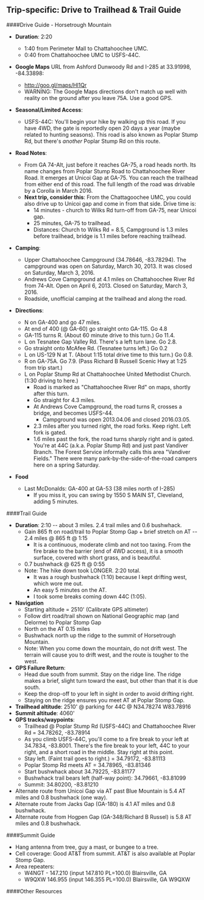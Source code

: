 Trip-specific: Drive to Trailhead & Trail Guide
--------------------------------------------------------
####Drive Guide - Horsetrough Mountain

* **Duration**: 2:20
    * 1:40 from Perimeter Mall to Chattahoochee UMC.
    * 0:40 from Chattahoochee UMC to USFS-44C.
* **Google Maps** URL from Ashford Dunwoody Rd and I-285 at 33.91998, -84.33898: 
    * http://goo.gl/maps/Hl1Qr
    * WARNING: The Google Maps directions don't match up well with reality on the ground  after you leave 75A.  Use a good GPS.
* **Seasonal/Limited Access**:
    * USFS-44C:  You'll begin your hike by walking up this road.  If you have 4WD, the gate is reportedly open 20 days a year (maybe related to hunting seasons).  This road is also known as Poplar Stump Rd, but there's *another* Poplar Stump Rd on this route.
* **Road Notes**:
    * From GA 74-Alt, just before it reaches GA-75, a road heads north.  Its name changes from Poplar Stump Road to Chattahoochee River Road. It emerges at Unicoi Gap at GA-75.  You can reach the trailhead from either end of this road. The full length of the road was drivable by a Corolla in March 2016.
    * **Next trip, consider this**: From the Chattagoochee UMC, you could also drive up to Unicoi gap and come in from that side.  Drive time is:
    	* 14 minutes - church to Wilks Rd turn-off from GA-75, near Unicoi gap.
    	* 25 minutes, GA-75 to trailhead.
    	* Distances: Church to Wilks Rd = 8.5, Campground is 1.3 miles before trailhead, bridge is 1.1 miles before reaching trailhead.
* **Camping**:
    * Upper Chattahoochee Campground (34.78646, -83.78294). The campground was open on Saturday, March 30, 2013. It was closed on Saturday, March 3, 2016.
    * Andrews Cove Campground at 4.1 miles on Chattahoochee River Rd from 74-Alt.  Open on April 6, 2013.  Closed on Saturday, March 3, 2016.
    * Roadside, unofficial camping at the trailhead and along the road.
* **Directions**:
    * N on GA-400 and go 47 miles.
    * At end of 400 (@ GA-60) go straight onto GA-115. Go 4.8
    * GA-115 turns R.  (About 60 minute drive to this turn.) Go 11.4.
    * L on Tesnatee Gap Valley Rd. There's a left turn lane.  Go 2.8.
    * Go straight onto McAfee Rd. (Tesnatee turns left.)  Go 0.2
    * L on US-129 N at T. (About 1:15 total drive time to this turn.) Go 0.8.
    * R on GA-75A. Go 7.9.  (Pass Richard B Russell Scenic Hwy at 1:25 from trip start.)
    * L on Poplar Stump Rd at Chattahoochee United Methodist Church. (1:30 driving to here.) 
        * Road is marked as "Chattahoochee River Rd" on maps, shortly after this turn.
        * Go straight for 4.3 miles.
        * At Andrews Cove Campground, the road turns R, crosses a bridge, and becomes USFS-44.
        	* Campground was open 2013.04.06 and closed 2016.03.05.
        * 2.3 miles after you turned right, the road forks.  Keep right. Left fork is gated.
        * 1.6 miles past the fork, the road turns sharply right and is gated.  You're at 44C (a.k.a. Poplar Stump Rd) and just past Vandiver Branch.  The Forest Service informally calls this area "Vandiver Fields."  There were many park-by-the-side-of-the-road campers here on a spring Saturday.
    
* **Food**
    * Last McDonalds: GA-400 at GA-53 (38 miles north of I-285)
        * If you miss it, you can swing by 1550 S MAIN ST, Cleveland, adding 5 minutes.

####Trail Guide

* **Duration**: 2:10 -- about 3 miles. 2.4 trail miles and 0.6 bushwhack.
    * Gain 865 ft on road/trail to Poplar Stomp Gap + brief stretch on AT -- 2.4 miles @ 865 ft @ 1:15
        * It is a continuous, moderate climb and not too taxing.  From the fire brake to the barrier (end of 4WD access), it is a smooth surface, covered with short grass, and is beautiful.
    * 0.7 bushwhack @ 625 ft @ 0:55
    * Note: The hike down took LONGER. 2:20 total.  
        * It was a rough bushwhack (1:10) because I kept drifting west, which wore me out.  
        * An easy 5 minutes on the AT.
        * I took some breaks coming down 44C (1:05).
* **Navigation**
    * Starting altitude = 2510' (Calibrate GPS altimeter)
    * Follow dirt road/trail shown on National Geographic map (and Delorme) to Poplar Stomp Gap
    * North on the AT 0.15 miles
    * Bushwhack north up the ridge to the summit of Horsetrough Mountain.
    * Note: When you come down the mountain, do not drift west. The terrain will cause you to drift west, and the route is tougher to the west.
* **GPS Failure Return**:
    * Head due south from summit.  Stay on the ridge line.  The ridge makes a brief, slight turn toward the east, but other than that it is due south.  
    * Keep the drop-off to your left in sight in order to avoid drifting right.
    * Staying on the ridge ensures you meet AT at Poplar Stomp Gap.
* **Trailhead altitude**: 2510' @ parking for 44C @ N34.78274 W83.78916
* **Summit altitude**: 4060'
* **GPS tracks/waypoints**:
    * Trailhead @ Poplar Stump Rd (USFS-44C) and Chattahoochee River Rd = 34.78262, -83.78914
    * As you climb USFS-44C, you'll come to a fire break to your left at 34.7834, -83.8001.  There's the fire break to your left, 44C to your right, and a short road in the middle. Stay right at this point.
    * Stay left.  (Faint trail goes to right.) = 34.79172, -83.81113
    * Poplar Stomp Rd meets AT = 34.78965, -83.81346
    * Start bushwhack about 34.79225, -83.81177
    * Bushwhack trail bears left (half-way point): 34.79661, -83.81099
    * Summit: 34.80200, -83.81210    
* Alternate route from Unicoi Gap via AT past Blue Mountain is 5.4 AT miles and 0.8 bushwhack (one way).
* Alternate route from Jacks Gap (GA-180) is 4.1 AT miles and 0.8 bushwhack.
* Alternate route from Hogpen Gap (GA-348/Richard B Russel) is 5.8 AT miles and 0.8 bushwhack.

####Summit Guide

* Hang antenna from tree, guy a mast, or bungee to a tree.
* Cell coverage: Good AT&T from summit.  AT&T is also available at Poplar Stomp Gap.
* Area repeaters:
    * W4NGT - 147.210 (input 147.810 PL=100.0) Blairsville, GA
    * W9QXW 146.955 (input 146.355 PL=100.0) Blairsville, GA W9QXW

####Other Resources
